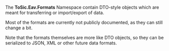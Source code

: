 ﻿
The **ToSic.Eav.Formats** Namespace contain DTO-style objects which are meant for transferring or import/export of data. 

Most of the formats are currently not publicly documented, as they can still change a bit. 

Note that the formats themselves are more like DTO objects, so they can be serialized to JSON, XML or other future data formats. 